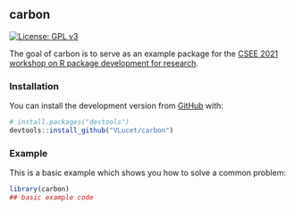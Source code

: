 
<!-- README.md is generated from README.Rmd. Please edit that file -->

## carbon

<!-- badges: start -->

[![License: GPL
v3](https://img.shields.io/badge/License-GPL%20v3-blue.svg)](http://www.gnu.org/licenses/gpl-3.0)
<!-- badges: end -->

The goal of carbon is to serve as an example package for the [CSEE 2021
workshop on R package development for
research](https://github.com/VLucet/R_pkg_dev_for_research_CSEE_2021).

### Installation

You can install the development version from
[GitHub](https://github.com/) with:

``` r
# install.packages("devtools")
devtools::install_github("VLucet/carbon")
```

### Example

This is a basic example which shows you how to solve a common problem:

``` r
library(carbon)
## basic example code
```
